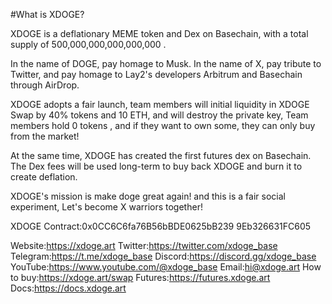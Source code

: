 #What is XDOGE?

XDOGE is a deflationary MEME token and Dex on Basechain, with a total supply of 500,000,000,000,000,000 .

In the name of DOGE, pay homage to Musk. In the name of X, pay tribute to Twitter, and pay homage to Lay2's developers Arbitrum and Basechain through AirDrop.

XDOGE adopts a fair launch, team members will initial liquidity in XDOGE Swap by 40% tokens and 10 ETH, and will destroy the private key, Team members hold 0 tokens , and if they want to own some, they can only buy from the market!

At the same time, XDOGE has created the first futures dex on Basechain. The Dex fees will be used long-term to buy back XDOGE and burn it to create deflation.

XDOGE's mission is make doge great again! and this is a fair social experiment, Let's become X warriors together!


XDOGE Contract:0x0CC6C6fa76B56bBDE0625bB239 9Eb326631FC605

Website:https://xdoge.art
Twitter:https://twitter.com/xdoge_base
Telegram:https://t.me/xdoge_base
Discord:https://discord.gg/xdoge_base
YouTube:https://www.youtube.com/@xdoge_base
Email:hi@xdoge.art
How to buy:https://xdoge.art/swap
Futures:https://futures.xdoge.art
Docs:https://docs.xdoge.art
